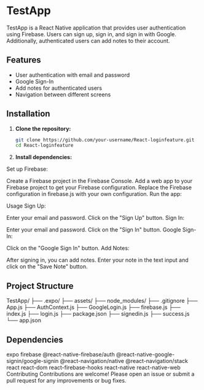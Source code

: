 # TestApp

TestApp is a React Native application that provides user authentication using Firebase. Users can sign up, sign in, and sign in with Google. Additionally, authenticated users can add notes to their account.

## Features

- User authentication with email and password
- Google Sign-In
- Add notes for authenticated users
- Navigation between different screens

## Installation

1. **Clone the repository:**

   ```sh
   git clone https://github.com/your-username/React-loginfeature.git
   cd React-loginfeature
   ```

2. **Install dependencies:**

Set up Firebase:

Create a Firebase project in the Firebase Console.
Add a web app to your Firebase project to get your Firebase configuration.
Replace the Firebase configuration in firebase.js with your own configuration.
Run the app:

Usage
Sign Up:

Enter your email and password.
Click on the "Sign Up" button.
Sign In:

Enter your email and password.
Click on the "Sign In" button.
Google Sign-In:

Click on the "Google Sign In" button.
Add Notes:

After signing in, you can add notes.
Enter your note in the text input and click on the "Save Note" button.
## Project Structure
TestApp/
├── .expo/
├── assets/
├── node_modules/
├── .gitignore
├── App.js
├── AuthContext.js
├── GoogleLogin.js
├── firebase.js
├── index.js
├── login.js
├── package.json
├── signedin.js
├── success.js
└── app.json

## Dependencies
expo
firebase
@react-native-firebase/auth
@react-native-google-signin/google-signin
@react-navigation/native
@react-navigation/stack
react
react-dom
react-firebase-hooks
react-native
react-native-web
Contributing
Contributions are welcome! Please open an issue or submit a pull request for any improvements or bug fixes.


